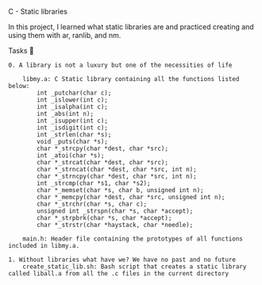 C - Static libraries

In this project, I learned what static libraries are and practiced creating and using them with ar, ranlib, and nm.

Tasks 📃

    0. A library is not a luxury but one of the necessities of life

        libmy.a: C Static library containing all the functions listed below:
            int _putchar(char c);
            int _islower(int c);
            int _isalpha(int c);
            int _abs(int n);
            int _isupper(int c);
            int _isdigit(int c);
            int _strlen(char *s);
            void _puts(char *s);
            char *_strcpy(char *dest, char *src);
            int _atoi(char *s);
            char *_strcat(char *dest, char *src);
            char *_strncat(char *dest, char *src, int n);
            char *_strncpy(char *dest, char *src, int n);
            int _strcmp(char *s1, char *s2);
            char *_memset(char *s, char b, unsigned int n);
            char *_memcpy(char *dest, char *src, unsigned int n);
            char *_strchr(char *s, char c);
            unsigned int _strspn(char *s, char *accept);
            char *_strpbrk(char *s, char *accept);
            char *_strstr(char *haystack, char *needle);

        main.h: Header file containing the prototypes of all functions included in libmy.a.

    1. Without libraries what have we? We have no past and no future
        create_static_lib.sh: Bash script that creates a static library called liball.a from all the .c files in the current directory

